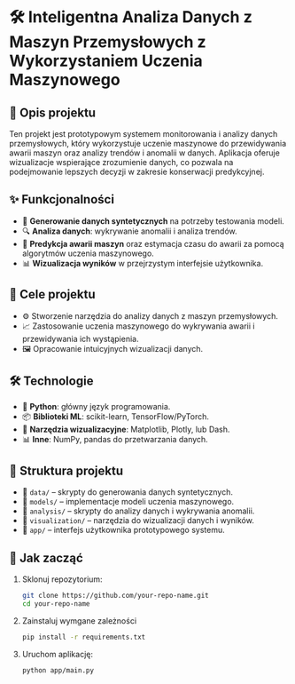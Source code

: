 # 🛠️ Inteligentna Analiza Danych z Maszyn Przemysłowych z Wykorzystaniem Uczenia Maszynowego  

## 📖 Opis projektu  
Ten projekt jest prototypowym systemem monitorowania i analizy danych przemysłowych, który wykorzystuje uczenie maszynowe do przewidywania awarii maszyn oraz analizy trendów i anomalii w danych. Aplikacja oferuje wizualizacje wspierające zrozumienie danych, co pozwala na podejmowanie lepszych decyzji w zakresie konserwacji predykcyjnej.  

## ✨ Funkcjonalności  
- 🧪 **Generowanie danych syntetycznych** na potrzeby testowania modeli.  
- 🔍 **Analiza danych**: wykrywanie anomalii i analiza trendów.  
- 🤖 **Predykcja awarii maszyn** oraz estymacja czasu do awarii za pomocą algorytmów uczenia maszynowego.  
- 📊 **Wizualizacja wyników** w przejrzystym interfejsie użytkownika.  

## 🎯 Cele projektu  
- ⚙️ Stworzenie narzędzia do analizy danych z maszyn przemysłowych.  
- 📈 Zastosowanie uczenia maszynowego do wykrywania awarii i przewidywania ich wystąpienia.  
- 🖼️ Opracowanie intuicyjnych wizualizacji danych.  

## 🛠️ Technologie  
- 🐍 **Python**: główny język programowania.  
- 📦 **Biblioteki ML**: scikit-learn, TensorFlow/PyTorch.  
- 🎨 **Narzędzia wizualizacyjne**: Matplotlib, Plotly, lub Dash.  
- 📊 **Inne**: NumPy, pandas do przetwarzania danych.  

## 📂 Struktura projektu  
- 📁 `data/` – skrypty do generowania danych syntetycznych.  
- 📁 `models/` – implementacje modeli uczenia maszynowego.  
- 📁 `analysis/` – skrypty do analizy danych i wykrywania anomalii.  
- 📁 `visualization/` – narzędzia do wizualizacji danych i wyników.  
- 📁 `app/` – interfejs użytkownika prototypowego systemu.  

## 🚀 Jak zacząć  
1. Sklonuj repozytorium:  
   ```bash
   git clone https://github.com/your-repo-name.git
   cd your-repo-name
2. Zainstaluj wymgane zależności
   ```bash
   pip install -r requirements.txt
3. Uruchom aplikację:
   ```bash
   python app/main.py
